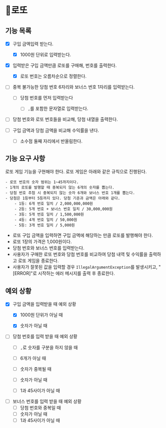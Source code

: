 # 🎰로또

## 기능 목록

- [x] 구입 금액입력 받는다.
  - [x] 1000원 단위로 입력받는다.


- [x] 입력받은 구입 금액만큼 로또를 구매해, 번호를 출력한다.
  -[x] 로또 번호는 오름차순으로 정렬한다.


- [ ] 중복 불가능한 당첨 번호 6자리와 보너스 번호 1자리를 입력받는다.
  - [ ] 당첨 번호를 먼저 입력받는다
    -[ ] `,`를 포함한 문자열로 입력받는다.


- [ ] 당첨 번호와 로또 번호들을 비교해, 당첨 내열을 출력한다.


- [ ] 구입 금액과 당첨 금액을 비교해 수익률을 낸다.
  - [ ] 소수점 둘째 자리에서 반올림한다.

## 기능 요구 사항
로또 게임 기능을 구현해야 한다. 로또 게임은 아래와 같은 규칙으로 진행된다.

```
- 로또 번호의 숫자 범위는 1~45까지이다.
- 1개의 로또를 발행할 때 중복되지 않는 6개의 숫자를 뽑는다.
- 당첨 번호 추첨 시 중복되지 않는 숫자 6개와 보너스 번호 1개를 뽑는다.
- 당첨은 1등부터 5등까지 있다. 당첨 기준과 금액은 아래와 같다.
    - 1등: 6개 번호 일치 / 2,000,000,000원
    - 2등: 5개 번호 + 보너스 번호 일치 / 30,000,000원
    - 3등: 5개 번호 일치 / 1,500,000원
    - 4등: 4개 번호 일치 / 50,000원
    - 5등: 3개 번호 일치 / 5,000원
```

- 로또 구입 금액을 입력하면 구입 금액에 해당하는 만큼 로또를 발행해야 한다.
- 로또 1장의 가격은 1,000원이다.
- 당첨 번호와 보너스 번호를 입력받는다.
- 사용자가 구매한 로또 번호와 당첨 번호를 비교하여 당첨 내역 및 수익률을 출력하고 로또 게임을 종료한다.
- 사용자가 잘못된 값을 입력할 경우 `IllegalArgumentException`를 발생시키고, "[ERROR]"로 시작하는 에러 메시지를 출력 후 종료한다.

## 예외 상황
- [x] 구입 금액을 입력받을 때 예외 상황
  - [x] 1000원 단위가 아닐 때
  - [x] 숫자가 아닐 때


- [ ] 당첨 번호를 입력 받을 때 예외 상황
  - [ ] `,`로 숫자를 구분을 하지 않을 때
  - [ ] 6개가 아닐 때
  - [ ] 숫자가 중복될 때
  - [ ] 숫자가 아닐 때
  - [ ] 1과 45사이가 아닐 때


-[ ] 보너스 번호를 입력 받을 때 예외 상황
  - [ ] 당첨 번호와 중복일 때
  - [ ] 숫자가 아닐 때
  - [ ] 1과 45사이가 아닐 때
